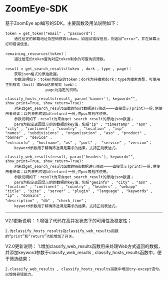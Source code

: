 # ZoomEye-SDK

基于ZoomEye api编写的SDK。主要函数及用法说明如下：

    token = get_token("email" , "password")：
        通过给定的邮箱地址及密码获取token。如返回错误信息，则返回“error”，并在屏幕上打印错误信息。
    
    remaining_resources(token)：
        通过给定的token查询对应token剩余的可查询资源数。
    
    result = get_search_results(token , dork , type , page)：
        获取json格式的原始数据。
        参数说明如下：token为给定的token；dork为待搜索dork；type为搜索类型，可使用主机搜索（host）或Web结果搜索（web）；
                      page为指定的页码。
    
    classify_hosts_results(result, para=['banner'], keyword="", show_print=True, show_return=True):
        对来自get_search_result函数的host数据进行筛选————直接显示(print)一份,供使用者阅读；以列表形式返回(return)一份,供poc等程序使用。
        参数说明如下：result为来自get_search_result的原始json数据；
        para为指定返回显示的的数据的key值，包括"ip" , "timestamp" , "asn" , "city" , "continent" , "country" , "location" , "isp"                                             "names" , "subdivisions" , "organization" , "aso" , "product" ,  "banner" , "device" ,                                         "extrainfo" , "hostname", "os" , "port" ,  "service" , "version"；
        keyword参数用于精确筛选满足需求的结果，支持正则表达式。

    classify_web_results(result, para=['headers'], keyword="", show_print=True, show_return=True):
        对来自get_search_result函数的Web数据进行筛选————直接显示(print)一份,供使用者阅读；以列表形式返回(return)一份,供poc等程序使用。
        参数说明如下：result为来自get_search_result的原始json数据；
        para为指定返回显示的的数据的key值，包括"geoinfo" , "city" , "asn" , "location" , "continent" , "country" , "headers" , "webapp"                                        "title" , "site" , "server" , "plugin" , "language" , "keywords" , "ip" , "domains" ,                                          "description" , "db" , "check_time"； 
        keyword参数用于精确筛选满足需求的结果，支持正则表达式。
______________________________________________________________________________________________________________________________________
V2.1更新说明：
    1.增强了代码在高并发状态下的可用性及稳定性；
    
    2.为classify_hosts_results及classify_web_results函数的“print”和“return”功能增加了开关。

V2.0更新说明：
    1.增加classify_web_results函数用来处理Web方式返回的数据，并添加keyword参数于classify_web_results , classify_hosts_results函数中，便于筛选结果；
    
    2.classify_web_results , classify_hosts_results函数中增加try-except语句，以增强容错能力。
